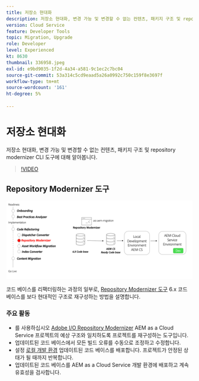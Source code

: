 ```yaml
---
title: 저장소 현대화
description: 저장소 현대화, 변경 가능 및 변경할 수 없는 컨텐츠, 패키지 구조 및 repository modernizer CLI 도구에 대해 알아봅니다.
version: Cloud Service
feature: Developer Tools
topic: Migration, Upgrade
role: Developer
level: Experienced
kt: 8630
thumbnail: 336958.jpeg
exl-id: e9bd9035-1f2d-4a34-a581-9c1ec2c7bc04
source-git-commit: 53a314c5cd9eaad5a26a0992c750c159f8e3697f
workflow-type: tm+mt
source-wordcount: '161'
ht-degree: 5%

---
```


# 저장소 현대화

저장소 현대화, 변경 가능 및 변경할 수 없는 컨텐츠, 패키지 구조 및 repository modernizer CLI 도구에 대해 알아봅니다.

>[!VIDEO](https://video.tv.adobe.com/v/336958/?quality=12&learn=on)

## Repository Modernizer 도구

![Dispatcher 변환기](./assets/repository-modernizer.png)

코드 베이스를 리팩터링하는 과정의 일부로, [Repository Modernizer 도구](https://experienceleague.adobe.com/docs/experience-manager-cloud-service/moving/refactoring-tools/repo-modernizer.html) 6.x 코드 베이스를 보다 현대적인 구조로 재구성하는 방법을 설명합니다.

### 주요 활동

* 를 사용하십시오 [Adobe I/O Repository Modernizer](https://github.com/adobe/aio-cli-plugin-aem-cloud-service-migration#command-aio-aem-migrationrepository-modernizer) AEM as a Cloud Service 프로젝트의 예상 구조와 일치하도록 프로젝트를 재구성하는 도구입니다.
* 업데이트된 코드 베이스에서 모든 빌드 오류를 수동으로 조정하고 수정합니다.
* 설정 [로컬 개발 환경](https://experienceleague.adobe.com/docs/experience-manager-learn/cloud-service/local-development-environment-set-up/overview.html) 업데이트된 코드 베이스를 배포합니다. 프로젝트가 안정된 상태가 될 때까지 반복합니다.
* 업데이트된 코드 베이스를 AEM as a Cloud Service 개발 환경에 배포하고 계속 유효성을 검사합니다.

